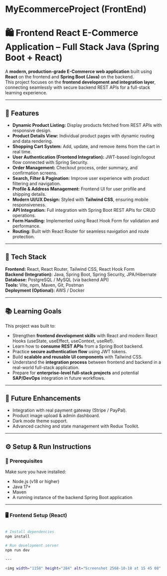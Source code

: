 # MyEcommerceProject (FrontEnd)

# 🛍️ Frontend React E-Commerce Application – Full Stack Java (Spring Boot + React)

A **modern, production-grade E-Commerce web application** built using **React** on the frontend and **Spring Boot (Java)** on the backend.  
This project focuses on the **frontend development and integration layer**, connecting seamlessly with secure backend REST APIs for a full-stack learning experience.

---

## 🚀 Features

- **Dynamic Product Listing:** Display products fetched from REST APIs with responsive design.
- **Product Details View:** Individual product pages with dynamic routing and data rendering.
- **Shopping Cart System:** Add, update, and remove items from the cart in real time.
- **User Authentication (Frontend Integration):** JWT-based login/logout flow connected with Spring Security.
- **Order Management:** Checkout process, order summary, and confirmation screens.
- **Search, Filter & Pagination:** Improve user experience with product filtering and navigation.
- **Profile & Address Management:** Frontend UI for user profile and shipping details.
- **Modern UI/UX Design:** Styled with **Tailwind CSS**, ensuring mobile responsiveness.
- **API Integration:** Full integration with Spring Boot REST APIs for CRUD operations.
- **Form Handling:** Implemented using React Hook Form for validation and performance.
- **Routing:** Built with React Router for seamless navigation and route protection.

---

## 🧠 Tech Stack

**Frontend:** React, React Router, Tailwind CSS, React Hook Form  
**Backend (Integration):** Java, Spring Boot, Spring Security, JPA/Hibernate  
**Database:** PostgreSQL / MySQL (via backend API)  
**Tools:** Vite, npm, Maven, Git, Postman  
**Deployment (Optional):** AWS / Docker

---

## 📚 Learning Goals

This project was built to:

- Strengthen **frontend development skills** with React and modern React Hooks (useState, useEffect, useContext, useRef).
- Learn how to **consume REST APIs** from a Spring Boot backend.
- Practice **secure authentication flow** using JWT tokens.
- Build **scalable and reusable UI components** with Tailwind CSS.
- Understand the **integration process** between frontend and backend in a real-world full-stack application.
- Prepare for **enterprise-level full-stack projects** and potential **SAP/DevOps** integration in future workflows.

---

## 🧩 Future Enhancements

- Integration with real payment gateway (Stripe / PayPal).  
- Product image upload & admin dashboard.  
- Dark mode theme support.  
- Advanced caching and state management with Redux Toolkit.  

---

## ⚙️ Setup & Run Instructions

### 🔧 Prerequisites
Make sure you have installed:
- Node.js (v18 or higher)
- Java 17+
- Maven
- A running instance of the backend Spring Boot application

---

### 🖥️ Frontend Setup (React)
```bash

# Install dependencies
npm install

# Run development server
npm run dev

---

<img width="1158" height="284" alt="Screenshot 2568-10-18 at 15 45 08" src="https://github.com/user-attachments/assets/3526f61b-08f9-4506-a4ae-f5769b36427d" />





